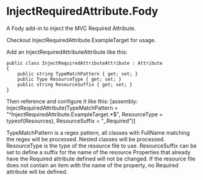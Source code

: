# InjectRequiredAttribute.Fody
A Fody add-in to inject the MVC Required Attribute.

Checkout InjectRequiredAttribute.ExampleTarget for usage.

Add an InjectRequiredAttributeAttribute like this:

	public class InjectRequiredAttributeAttribute : Attribute
    {
        public string TypeMatchPattern { get; set; }
        public Type ResourceType { get; set; }
        public string ResourceSuffix { get; set; }
    }

Then reference and configure it like this:
	[assembly: InjectRequiredAttribute(TypeMatchPattern = "^InjectRequiredAttribute.ExampleTarget.*$", ResourceType = typeof(Resources), ResourceSuffix = "_Required")]

TypeMatchPattern is a regex pattern, all classes with FullName matching the regex will be processed.
Nested classes will be processed.
ResourceType is the type of the resource file to use.
ResourceSuffix can be set to define a suffix for the name of the resource
Properties that already have the Required attribute defined will not be changed.
If the resource file does not contain an item with the name of the property, no Required attribute will be defined.